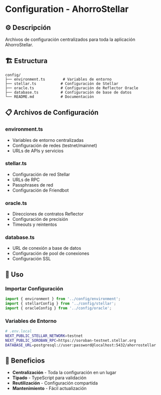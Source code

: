 # Configuration - AhorroStellar

## ⚙️ Descripción
Archivos de configuración centralizados para toda la aplicación AhorroStellar.

## 🏗️ Estructura
```
config/
├── environment.ts        # Variables de entorno
├── stellar.ts           # Configuración de Stellar
├── oracle.ts            # Configuración de Reflector Oracle
├── database.ts          # Configuración de base de datos
└── README.md            # Documentación
```

## 📋 Archivos de Configuración

### **environment.ts**
- Variables de entorno centralizadas
- Configuración de redes (testnet/mainnet)
- URLs de APIs y servicios

### **stellar.ts**
- Configuración de red Stellar
- URLs de RPC
- Passphrases de red
- Configuración de Friendbot

### **oracle.ts**
- Direcciones de contratos Reflector
- Configuración de precisión
- Timeouts y reintentos

### **database.ts**
- URL de conexión a base de datos
- Configuración de pool de conexiones
- Configuración SSL

## 🔧 Uso

### **Importar Configuración**
```typescript
import { environment } from '../config/environment';
import { stellarConfig } from '../config/stellar';
import { oracleConfig } from '../config/oracle';
```

### **Variables de Entorno**
```bash
# .env.local
NEXT_PUBLIC_STELLAR_NETWORK=testnet
NEXT_PUBLIC_SOROBAN_RPC=https://soroban-testnet.stellar.org
DATABASE_URL=postgresql://user:password@localhost:5432/ahorrostellar
```

## 🎯 Beneficios
- **Centralización** - Toda la configuración en un lugar
- **Tipado** - TypeScript para validación
- **Reutilización** - Configuración compartida
- **Mantenimiento** - Fácil actualización
